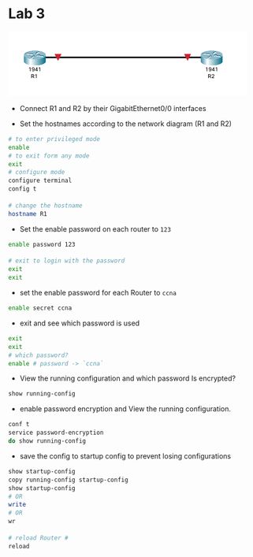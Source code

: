 # Lab 3

![](./imgs/labs/lab-3.png)

- Connect R1 and R2 by their GigabitEthernet0/0 interfaces

- Set the hostnames according to the network diagram (R1 and R2)

```Bash
# to enter privileged mode 
enable
# to exit form any mode
exit
# configure mode 
configure terminal
config t

# change the hostname
hostname R1 
```

- Set the enable password on each router to `123`

```Bash
enable password 123

# exit to login with the password
exit
exit
```

- set the enable password for each Router to `ccna`

```Bash
enable secret ccna
```

- exit and see which password is used

```Bash
exit
exit
# which password?
enable # password -> `ccna`
```

- View the running configuration and which password Is encrypted?

```Bash
show running-config
```

- enable password encryption and View the running configuration.

```Bash
conf t
service password-encryption 
do show running-config
```

- save the config to startup config to prevent losing configurations

```Bash
show startup-config
copy running-config startup-config
show startup-config
# OR
write
# OR
wr

# reload Router #
reload
```
